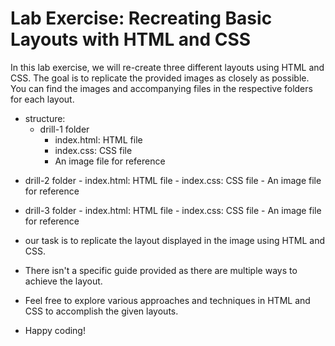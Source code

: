 # Lab Exercise: Recreating Basic Layouts with HTML and CSS

In this lab exercise, we will re-create three different layouts using HTML and CSS. The goal is to replicate the provided images as closely as possible. You can find the images and accompanying files in the respective folders for each layout.

- structure:
  - drill-1 folder
    - index.html: HTML file
    - index.css: CSS file
    - An image file for reference

* drill-2 folder - index.html: HTML file - index.css: CSS file - An image file for reference

* drill-3 folder - index.html: HTML file - index.css: CSS file - An image file for reference

* our task is to replicate the layout displayed in the image using HTML and CSS.

* There isn't a specific guide provided as there are multiple ways to achieve the layout.

* Feel free to explore various approaches and techniques in HTML and CSS to accomplish the given layouts.

* Happy coding!
